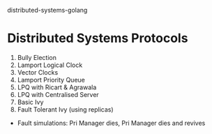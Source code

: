 distributed-systems-golang

# Distributed Systems Protocols
1. Bully Election
2. Lamport Logical Clock
3. Vector Clocks
4. Lamport Priority Queue
5. LPQ with Ricart & Agrawala
6. LPQ with Centralised Server
7. Basic Ivy
8. Fault Tolerant Ivy (using replicas)
  - Fault simulations: Pri Manager dies, Pri Manager dies and revives
